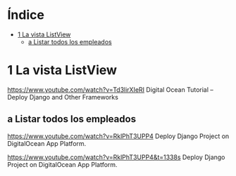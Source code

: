 # Índice

* [1 La vista ListView](#1-La-vista-ListView)
  * [a Listar todos los empleados](#a-Listar-todos-los-empleados)

# 1 La vista ListView

https://www.youtube.com/watch?v=Td3lirXIeRI
Digital Ocean Tutorial – Deploy Django and Other Frameworks


## a Listar todos los empleados


https://www.youtube.com/watch?v=RklPhT3UPP4
Deploy Django Project on DigitalOcean App Platform.

https://www.youtube.com/watch?v=RklPhT3UPP4&t=1338s
Deploy Django Project on DigitalOcean App Platform.
